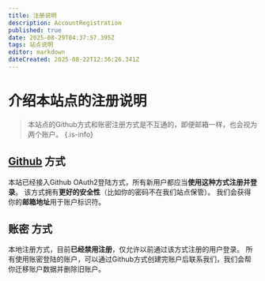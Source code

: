 ```yaml
---
title: 注册说明
description: AccountRegistration
published: true
date: 2025-08-29T04:37:57.395Z
tags: 站点说明
editor: markdown
dateCreated: 2025-08-22T12:36:26.341Z
---
```


# 介绍本站点的注册说明
> 本站点的Github方式和账密注册方式是不互通的，即便邮箱一样，也会视为两个账户。
{.is-info}


## [Github](https://github.com) 方式
本站已经接入Github OAuth2登陆方式，所有新用户都应当**使用这种方式注册并登录**。
该方式拥有**更好的安全性**（比如你的密码不在我们站点保管）。
我们会获得你的**邮箱地址**用于账户标识符。

## 账密 方式
本地注册方式，目前**已经禁用注册**，仅允许以前通过该方式注册的用户登录。
所有使用账密登陆的账户，可以通过Github方式创建完账户后联系我们，我们会帮你迁移账户数据并删除旧账户。